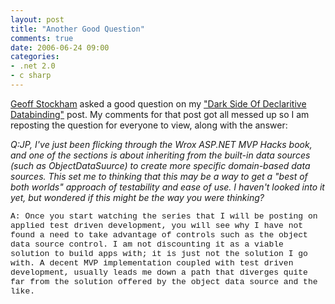 ```yaml
---
layout: post
title: "Another Good Question"
comments: true
date: 2006-06-24 09:00
categories:
- .net 2.0
- c sharp
---
```


[Geoff Stockham](http://www.stockham.co.uk/) asked a good question on my ["Dark Side Of Declaritive Databinding"](http://blog.developwithpassion.com/TheDarkSideOfDeclaritiveDatabinding.aspx) post. My comments for that post got all messed up so I am reposting the question for everyone to view, along with the answer: 

<em>Q:JP, I've just been flicking through the Wrox ASP.NET MVP Hacks book, and one of the sections is about inheriting from the built-in data sources (such as ObjectDataSuurce) to create more specific domain-based data sources. This set me to thinking that this may be a way to get a "best of both worlds" approach of testability and ease of use. I haven't looked into it yet, but wondered if this might be the way you were thinking?</em>
<p class="MsoPlainText" style="MARGIN: 0in 0in 0pt"><font size="2"><font face="Courier New">A: Once you start watching the series that I will be posting on applied test driven development, you will see why I have not found a need to take advantage of controls such as the object data source control. I am not discounting it as a viable solution to build apps with; it is just not the solution I go with. A decent MVP implementation coupled with test driven development, usually leads me down a path that diverges quite far from the solution offered by the object data source and the like.</font></font>




